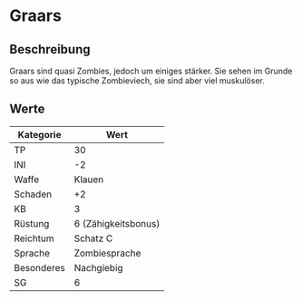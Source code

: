 # Graars

## Beschreibung

Graars sind quasi Zombies, jedoch um einiges stärker. Sie sehen im Grunde so aus wie das typische Zombieviech, sie sind aber viel muskulöser.

## Werte

| Kategorie | Wert |
| - | - |
| TP | 30 |
| INI | -2 |
| Waffe | Klauen |
| Schaden | +2 |
| KB | 3 |
| Rüstung | 6 (Zähigkeitsbonus) |
| Reichtum | Schatz C |
| Sprache | Zombiesprache |
| Besonderes | Nachgiebig |
| SG | 6 |

